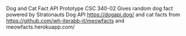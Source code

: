 Dog and Cat Fact API Prototype
CSC 340-02
Gives random dog fact powered by Stratonauts Dog API https://dogapi.dog/ and cat facts from https://github.com/wh-iterabb-it/meowfacts and meowfacts.herokuapp.com/

